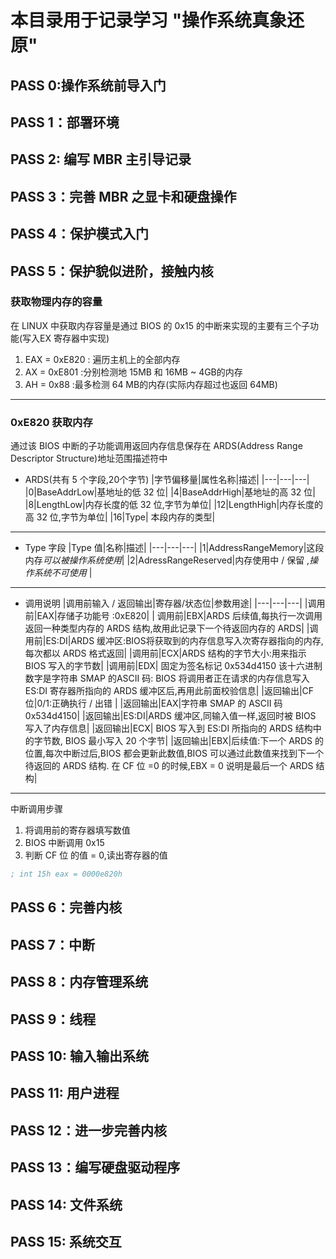 # 本目录用于记录学习 "操作系统真象还原"

## PASS 0:操作系统前导入门

## PASS 1：部署环境

## PASS 2: 编写 MBR 主引导记录

## PASS 3：完善 MBR 之显卡和硬盘操作

## PASS 4：保护模式入门

## PASS 5：保护貌似进阶，接触内核

### 获取物理内存的容量

在 LINUX 中获取内存容量是通过 BIOS 的 0x15 的中断来实现的主要有三个子功能(写入EX 寄存器中实现)

1. EAX = 0xE820 : 遍历主机上的全部内存
2. AX = 0xE801 :分别检测地 15MB 和 16MB ~ 4GB的内存
3. AH = 0x88 :最多检测 64 MB的内存(实际内存超过也返回 64MB)

---

### 0xE820 获取内存

通过该 BIOS 中断的子功能调用返回内存信息保存在 ARDS(Address Range Descriptor Structure)地址范围描述符中

- ARDS(共有 5 个字段,20个字节)
    |字节偏移量|属性名称|描述|
    |---|---|---|
    |0|BaseAddrLow|基地址的低 32 位|
    |4|BaseAddrHigh|基地址的高 32 位|
    |8|LengthLow|内存长度的低 32 位,字节为单位|
    |12|LengthHigh|内存长度的高 32 位,字节为单位|
    |16|Type| 本段内存的类型|

---

- Type 字段
    |Type 值|名称|描述|
    |---|---|---|
    |1|AddressRangeMemory|这段内存$可以被操作系统使用$|
    |2|AdressRangeReserved|内存使用中 / 保留 ,$操作系统不可使用$ |

---

- 调用说明 
    |调用前输入 / 返回输出|寄存器/状态位|参数用途|
    |---|---|---|
    |调用前|EAX|存储子功能号 :0xE820|
    | 调用前|EBX|ARDS 后续值,每执行一次调用返回一种类型内存的 ARDS 结构,故用此记录下一个待返回内存的 ARDS|
    |调用前|ES:DI|ARDS 缓冲区:BIOS将获取到的内存信息写入次寄存器指向的内存,每次都以 ARDS 格式返回|
    |调用前|ECX|ARDS 结构的字节大小:用来指示 BIOS 写入的字节数|
    |调用前|EDX| 固定为签名标记 0x534d4150 该十六进制数字是字符串 SMAP 的ASCII 码: BIOS 将调用者正在请求的内存信息写入 ES:DI 寄存器所指向的 ARDS 缓冲区后,再用此前面校验信息|
    |返回输出|CF 位|0/1:正确执行 / 出错 |
    |返回输出|EAX|字符串 SMAP 的 ASCII 码 0x534d4150|
    |返回输出|ES:DI|ARDS 缓冲区,同输入值一样,返回时被 BIOS 写入了内存信息|
    |返回输出|ECX| BIOS 写入到 ES:DI 所指向的 ARDS 结构中的字节数, BIOS 最小写入 20 个字节|
    |返回输出|EBX|后续值:下一个 ARDS 的位置,每次中断过后,BIOS 都会更新此数值,BIOS 可以通过此数值来找到下一个待返回的 ARDS 结构. 在 CF 位 =0 的时候,EBX = 0 说明是最后一个 ARDS 结构|

---

中断调用步骤

1. 将调用前的寄存器填写数值
2. BIOS 中断调用 0x15 
3. 判断 CF 位 的值 = 0,读出寄存器的值


```s
; int 15h eax = 0000e820h


```

## PASS 6：完善内核

## PASS 7：中断

## PASS 8：内存管理系统

## PASS 9：线程

## PASS 10: 输入输出系统

## PASS 11: 用户进程

## PASS 12：进一步完善内核

## PASS 13：编写硬盘驱动程序

## PASS 14: 文件系统

## PASS 15: 系统交互
